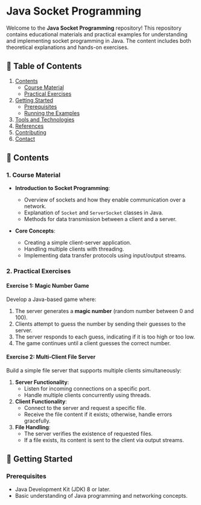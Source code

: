 # Java Socket Programming

Welcome to the **Java Socket Programming** repository! This repository contains educational materials and practical examples for understanding and implementing socket programming in Java. The content includes both theoretical explanations and hands-on exercises.

## 📑 Table of Contents
1. [Contents](#-contents)
   - [Course Material](#1-course-material)
   - [Practical Exercises](#2-practical-exercises)
2. [Getting Started](#-getting-started)
   - [Prerequisites](#prerequisites)
   - [Running the Examples](#running-the-examples)
3. [Tools and Technologies](#-tools-and-technologies)
4. [References](#-references)
5. [Contributing](#-contributing)
6. [Contact](#-contact)

## 📄 Contents

### 1. Course Material
- **Introduction to Socket Programming**:
  - Overview of sockets and how they enable communication over a network.
  - Explanation of `Socket` and `ServerSocket` classes in Java.
  - Methods for data transmission between a client and a server.

- **Core Concepts**:
  - Creating a simple client-server application.
  - Handling multiple clients with threading.
  - Implementing data transfer protocols using input/output streams.

### 2. Practical Exercises
#### **Exercise 1**: Magic Number Game
Develop a Java-based game where:
1. The server generates a **magic number** (random number between 0 and 100).
2. Clients attempt to guess the number by sending their guesses to the server.
3. The server responds to each guess, indicating if it is too high or too low.
4. The game continues until a client guesses the correct number.

#### **Exercise 2**: Multi-Client File Server
Build a simple file server that supports multiple clients simultaneously:
1. **Server Functionality**:
   - Listen for incoming connections on a specific port.
   - Handle multiple clients concurrently using threads.
2. **Client Functionality**:
   - Connect to the server and request a specific file.
   - Receive the file content if it exists; otherwise, handle errors gracefully.
3. **File Handling**:
   - The server verifies the existence of requested files.
   - If a file exists, its content is sent to the client via output streams.

## 🚀 Getting Started

### Prerequisites
- Java Development Kit (JDK) 8 or later.
- Basic understanding of Java programming and networking concepts.
